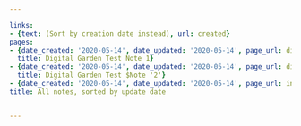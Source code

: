 ```yaml
---

links:
- {text: (Sort by creation date instead), url: created}
pages:
- {date_created: '2020-05-14', date_updated: '2020-05-14', page_url: digital-garden-test-note-1,
  title: Digital Garden Test Note 1}
- {date_created: '2020-05-14', date_updated: '2020-05-14', page_url: digital-garden-test-note-2,
  title: Digital Garden Test $Note '2'}
- {date_created: '2020-05-14', date_updated: '2020-05-14', page_url: index, title: Notes}
title: All notes, sorted by update date


---
```




